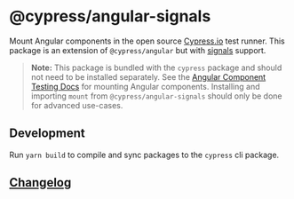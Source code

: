 # @cypress/angular-signals

Mount Angular components in the open source [Cypress.io](https://www.cypress.io/) test runner. This package is an extension of `@cypress/angular` but with [signals](https://angular.dev/guide/signals) support.

> **Note:** This package is bundled with the `cypress` package and should not need to be installed separately. See the [Angular Component Testing Docs](https://docs.cypress.io/guides/component-testing/angular/overview) for mounting Angular components. Installing and importing `mount` from `@cypress/angular-signals` should only be done for advanced use-cases.
## Development

Run `yarn build` to compile and sync packages to the `cypress` cli package.

## [Changelog](./CHANGELOG.md)

